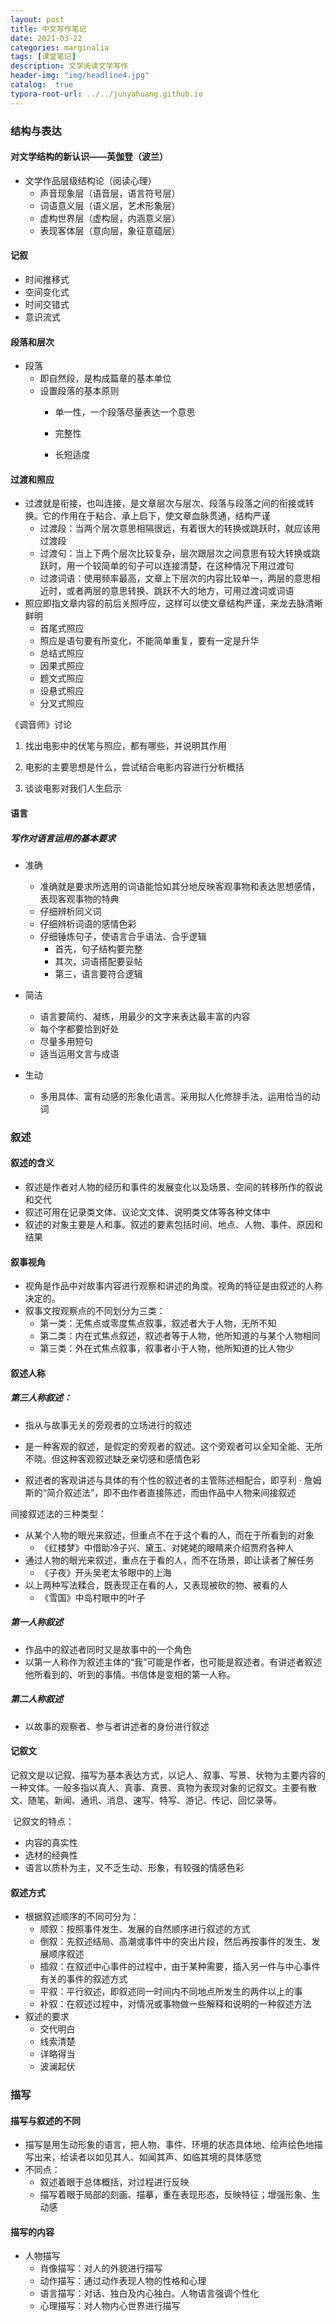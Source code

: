 ```yaml
---
layout: post
title: 中文写作笔记
date: 2021-03-22
categories: marginalia
tags: [课堂笔记]
description: 文学阅读文学写作
header-img: "img/headline4.jpg"
catalog:  true
typora-root-url: ../../junyahuang.github.io
---
```




### 结构与表达



#### 对文学结构的新认识——英伽登（波兰）



- 文学作品层级结构论（阅读心理）
  - 声音现象层（语音层，语言符号层）
  - 词语意义层（语义层，艺术形象层）
  - 虚构世界层（虚构层，内涵意义层）
  - 表现客体层（意向层，象征意蕴层）



#### 记叙

- 时间推移式
- 空间变化式
- 时间交错式
- 意识流式



#### 段落和层次

- 段落
  - 即自然段，是构成篇章的基本单位
  - 设置段落的基本原则
    - 单一性，一个段落尽量表达一个意思
    
    - 完整性
    
    - 长短适度
    
    
#### 过渡和照应

  - 过渡就是衔接，也叫连接，是文章层次与层次、段落与段落之间的衔接或转换。它的作用在于粘合、承上启下，使文章血脉贯通，结构严谨
      - 过渡段：当两个层次意思相隔很远，有着很大的转换或跳跃时，就应该用过渡段
      - 过渡句：当上下两个层次比较复杂，层次跟层次之间意思有较大转换或跳跃时，用一个较简单的句子可以连接清楚，在这种情况下用过渡句
      - 过渡词语：使用频率最高，文章上下层次的内容比较单一，两层的意思相近时，或者两层的意思转换、跳跃不大的地方，可用过渡词或词语
  - 照应即指文章内容的前后关照呼应，这样可以使文章结构严谨，来龙去脉清晰鲜明
      - 首尾式照应
      - 照应是语句要有所变化，不能简单重复，要有一定是升华
      - 总结式照应
      - 因果式照应
      - 题文式照应
      - 设悬式照应
    - 分叉式照应



《调音师》讨论

1. 找出电影中的伏笔与照应，都有哪些，并说明其作用

2. 电影的主要思想是什么，尝试结合电影内容进行分析概括
3. 谈谈电影对我们人生启示



#### 语言



##### 写作对语言运用的基本要求

- 准确
  - 准确就是要求所选用的词语能恰如其分地反映客观事物和表达思想感情，表现客观事物的特典
  -  仔细辨析同义词
  - 仔细辨析词语的感情色彩
  - 仔细锤炼句子，使语言合乎语法、合乎逻辑
    - 首先，句子结构要完整
    - 其次，词语搭配要妥帖
    - 第三，语言要符合逻辑

- 简洁
  - 语言要简约、凝练，用最少的文字来表达最丰富的内容
  - 每个字都要恰到好处
  - 尽量多用短句
  - 适当运用文言与成语
- 生动
  - 多用具体、富有动感的形象化语言。采用拟人化修辞手法，运用恰当的动词





### 叙述



#### 叙述的含义

- 叙述是作者对人物的经历和事件的发展变化以及场景、空间的转移所作的叙说和交代
- 叙述可用在记录类文体、议论文文体、说明类文体等各种文体中
- 叙述的对象主要是人和事。叙述的要素包括时间、地点、人物、事件、原因和结果



#### 叙事视角

- 视角是作品中对故事内容进行观察和讲述的角度。视角的特征是由叙述的人称决定的。
- 叙事文按观察点的不同划分为三类：
  - 第一类：无焦点或零度焦点叙事，叙述者大于人物，无所不知
  - 第二类：内在式焦点叙述，叙述者等于人物，他所知道的与某个人物相同
  - 第三类：外在式焦点叙事，叙事者小于人物，他所知道的比人物少



#### 叙述人称



##### 第三人称叙述：

- 指从与故事无关的旁观者的立场进行的叙述
- 是一种客观的叙述，是假定的旁观者的叙述。这个旁观者可以全知全能、无所不晓。但这种客观叙述缺乏亲切感和感情色彩

- 叙述者的客观讲述与具体的有个性的叙述者的主管陈述相配合，即亨利 · 詹姆斯的“简介叙述法”，即不由作者直接陈述，而由作品中人物来间接叙述



间接叙述法的三种类型：

- 从某个人物的眼光来叙述，但重点不在于这个看的人，而在于所看到的对象
  - 《红楼梦》中借助冷子兴、黛玉、对姥姥的眼睛来介绍贾府各种人
- 通过人物的眼光来叙述，重点在于看的人，而不在场景，即让读者了解任务
  - 《子夜》开头吴老太爷眼中的上海
- 以上两种写法糅合，既表现正在看的人，又表现被砍的物、被看的人
  - 《雪国》中岛村眼中的叶子



##### 第一人称叙述

- 作品中的叙述者同时又是故事中的一个角色
- 以第一人称作为叙述主体的“我”可能是作者，也可能是叙述者。有讲述者叙述他所看到的、听到的事情。书信体是变相的第一人称。



##### 第二人称叙述

- 以故事的观察者、参与者讲述者的身份进行叙述



#### 记叙文

​	记叙文是以记叙、描写为基本表达方式，以记人、叙事、写景、状物为主要内容的一种文体。一般多指以真人、真事、真景、真物为表现对象的记叙文。主要有散文、随笔、新闻、通讯、消息、速写、特写、游记、传记、回忆录等。

​	记叙文的特点：

- 内容的真实性
- 选材的经典性
- 语言以质朴为主，又不乏生动、形象，有较强的情感色彩



#### 叙述方式

- 根据叙述顺序的不同可分为：
  - 顺叙：按照事件发生、发展的自然顺序进行叙述的方式
  - 倒叙：先叙述结局、高潮或事件中的突出片段，然后再按事件的发生、发展顺序叙述
  - 插叙：在叙述中心事件的过程中，由于某种需要，插入另一件与中心事件有关的事件的叙述方式
  - 平叙：平行叙述，即叙述同一时间内不同地点所发生的两件以上的事
  - 补叙：在叙述过程中，对情况或事物做一些解释和说明的一种叙述方法
- 叙述的要求
  - 交代明白
  - 线索清楚
  - 详略得当
  - 波澜起伏



### 描写



#### 描写与叙述的不同

- 描写是用生动形象的语言，把人物、事件、环境的状态具体地、绘声绘色地描写出来，给读者以如见其人、如闻其声、如临其境的具体感觉
- 不同点：
  - 叙述着眼于总体概括，对过程进行反映
  - 描写着眼于局部的刻画、描摹，重在表现形态，反映特征；增强形象、生动感



#### 描写的内容

- 人物描写
  - 肖像描写：对人的外貌进行描写
  - 动作描写：通过动作表现人物的性格和心理
  - 语言描写：对话、独白及内心独白。人物语言强调个性化
  - 心理描写：对人物内心世界进行描写
